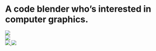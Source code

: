 # A code blender who’s interested in computer graphics.

<!--
**whwuhan/whwuhan** is a ✨ _special_ ✨ repository because its `README.md` (this file) appears on your GitHub profile.

Here are some ideas to get you started:

- 🔭 I’m currently working on ...
- 🌱 I’m currently learning ...
- 👯 I’m looking to collaborate on ...
- 🤔 I’m looking for help with ...
- 💬 Ask me about ...
- 📫 How to reach me: ...
- 😄 Pronouns: ...
- ⚡ Fun fact: ...
-->
<div>
   <!-- github统计 -->
   <div>
      <a href="https://github.com/whwuhan">
         <img src="https://github-readme-stats.vercel.app/api?username=whwuhan&theme=tokyonight&show_icons=true&count_private=true" />
      </a>
   </div>
   
   <!-- 语言统计 -->
   <div>
      <a href="https://github.com/whwuhan">
         <img src="https://github-readme-stats.vercel.app/api/top-langs?username=whwuhan&layout=compact" />
      </a>
   </div>
   
   <!-- 额外的pins -->
   <div>
      <a href="https://github.com/whwuhan/Coolender">
         <img src="https://github-readme-stats.vercel.app/api/pin/?username=whwuhan&repo=Coolender" />
      </a>
      <a href="https://github.com/whwuhan/Registration">
         <img src="https://github-readme-stats.vercel.app/api/pin/?username=whwuhan&repo=Registration" />
      </a>
   </div>
</div>









